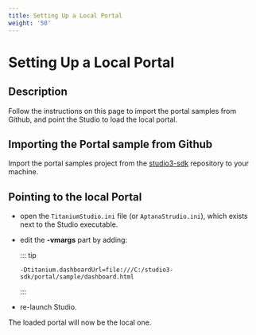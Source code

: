 ```yaml
---
title: Setting Up a Local Portal
weight: '50'
---
```


# Setting Up a Local Portal

## Description

Follow the instructions on this page to import the portal samples from Github, and point the Studio to load the local portal.

## Importing the Portal sample from Github

Import the portal samples project from the [studio3-sdk](https://github.com/aptana/studio3-sdk) repository to your machine.

## Pointing to the local Portal

* open the `TitaniumStudio.ini` file (or `AptanaStrudio.ini`), which exists next to the Studio executable.

* edit the **\-vmargs** part by adding:

    ::: tip
    ```
    -Dtitanium.dashboardUrl=file:///C:/studio3-sdk/portal/sample/dashboard.html
    ```
    :::

* re-launch Studio.

The loaded portal will now be the local one.
